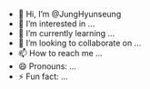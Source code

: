 - 👋 Hi, I’m @JungHyunseung
- 👀 I’m interested in ...
- 🌱 I’m currently learning ...
- 💞️ I’m looking to collaborate on ...
- 📫 How to reach me ...
- 😄 Pronouns: ...
- ⚡ Fun fact: ...

<!---
JungHyunseung/JungHyunseung is a ✨ special ✨ repository because its `README.md` (this file) appears on your GitHub profile.
You can click the Preview link to take a look at your changes.
--->
